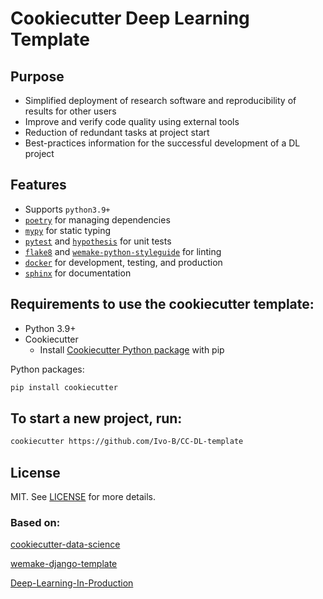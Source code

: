 # Cookiecutter Deep Learning Template

## Purpose

- Simplified deployment of research software and reproducibility of results for other users
- Improve and verify code quality using external tools
- Reduction of redundant tasks at project start
- Best-practices information for the successful development of a DL project

## Features

- Supports `python3.9+`
- [`poetry`](https://github.com/python-poetry/poetry) for managing dependencies
- [`mypy`](https://mypy.readthedocs.io) for static typing
- [`pytest`](https://pytest.org/) and [`hypothesis`](https://github.com/HypothesisWorks/hypothesis) for unit tests
- [`flake8`](http://flake8.pycqa.org/en/latest/) and [`wemake-python-styleguide`](https://wemake-python-styleguide.readthedocs.io/en/latest/) for linting
- [`docker`](https://www.docker.com/) for development, testing, and production
- [`sphinx`](http://www.sphinx-doc.org/en/master/) for documentation

## Requirements to use the cookiecutter template:
 - Python 3.9+
 - Cookiecutter
   - Install [Cookiecutter Python package](https://github.com/cookiecutter/cookiecutter) with pip

Python packages:

``` bash
pip install cookiecutter
```


## To start a new project, run:

```bash
cookiecutter https://github.com/Ivo-B/CC-DL-template
```

## License

MIT. See [LICENSE](https://github.com/Ivo-B/CC-DL-template/blob/master/LICENSE) for more details.

### Based on:
[cookiecutter-data-science](https://github.com/drivendata/cookiecutter-data-science)

[wemake-django-template](https://github.com/wemake-services/wemake-django-template)

[Deep-Learning-In-Production](https://github.com/The-AI-Summer/Deep-Learning-In-Production)

